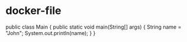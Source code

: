 # docker-file
public class Main {   public static void main(String[] args) {     String name = "John";     System.out.println(name);   } }
